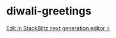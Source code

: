 # diwali-greetings

[Edit in StackBlitz next generation editor ⚡️](https://stackblitz.com/~/github.com/tejanagavenkataksihorepothuri/diwali-greetings)